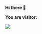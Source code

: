 **Hi there 👋**

**You are visitor:**

<img src="https://profile-counter.glitch.me/nohsueh/count.svg"/>
